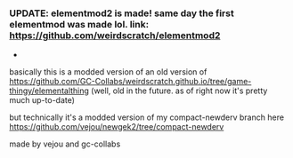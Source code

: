 ### UPDATE: elementmod2 is made! same day the first elementmod was made lol. link: https://github.com/weirdscratch/elementmod2

-

basically this is a modded version of an old version of https://github.com/GC-Collabs/weirdscratch.github.io/tree/game-thingy/elementalthing (well, old in the future. as of right now it's pretty much up-to-date)

but technically it's a modded version of my compact-newderv branch here https://github.com/vejou/newgek2/tree/compact-newderv

made by vejou and gc-collabs
